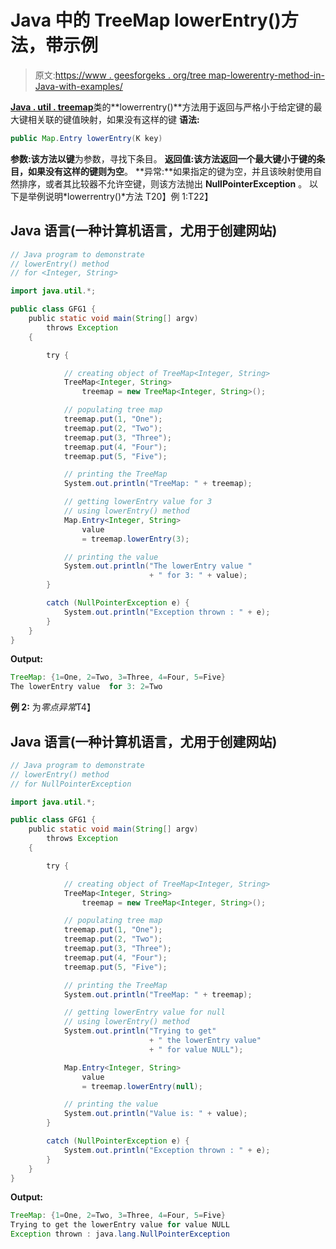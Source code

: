 # Java 中的 TreeMap lowerEntry()方法，带示例

> 原文:[https://www . geesforgeks . org/tree map-lowerentry-method-in-Java-with-examples/](https://www.geeksforgeeks.org/treemap-lowerentry-method-in-java-with-examples/)

[**Java . util . treemap**](https://www.geeksforgeeks.org/treemap-in-java/)类的**lowerrentry()**方法用于返回与严格小于给定键的最大键相关联的键值映射，如果没有这样的键
**语法:**

```java
public Map.Entry lowerEntry(K key)
```

**参数:**该方法以**键**为参数，寻找下条目。
**返回值:**该方法返回一个最大键小于键的条目，如果没有这样的键则**为空**。
**异常:**如果指定的键为空，并且该映射使用自然排序，或者其比较器不允许空键，则该方法抛出 **NullPointerException** 。
以下是举例说明*lowerrentry()*方法
T20】例 1:T22】

## Java 语言(一种计算机语言，尤用于创建网站)

```java
// Java program to demonstrate
// lowerEntry() method
// for <Integer, String>

import java.util.*;

public class GFG1 {
    public static void main(String[] argv)
        throws Exception
    {

        try {

            // creating object of TreeMap<Integer, String>
            TreeMap<Integer, String>
                treemap = new TreeMap<Integer, String>();

            // populating tree map
            treemap.put(1, "One");
            treemap.put(2, "Two");
            treemap.put(3, "Three");
            treemap.put(4, "Four");
            treemap.put(5, "Five");

            // printing the TreeMap
            System.out.println("TreeMap: " + treemap);

            // getting lowerEntry value for 3
            // using lowerEntry() method
            Map.Entry<Integer, String>
                value
                = treemap.lowerEntry(3);

            // printing the value
            System.out.println("The lowerEntry value "
                               + " for 3: " + value);
        }

        catch (NullPointerException e) {
            System.out.println("Exception thrown : " + e);
        }
    }
}
```

**Output:** 

```java
TreeMap: {1=One, 2=Two, 3=Three, 4=Four, 5=Five}
The lowerEntry value  for 3: 2=Two
```

**例 2:** 为*零点异常*T4】

## Java 语言(一种计算机语言，尤用于创建网站)

```java
// Java program to demonstrate
// lowerEntry() method
// for NullPointerException

import java.util.*;

public class GFG1 {
    public static void main(String[] argv)
        throws Exception
    {

        try {

            // creating object of TreeMap<Integer, String>
            TreeMap<Integer, String>
                treemap = new TreeMap<Integer, String>();

            // populating tree map
            treemap.put(1, "One");
            treemap.put(2, "Two");
            treemap.put(3, "Three");
            treemap.put(4, "Four");
            treemap.put(5, "Five");

            // printing the TreeMap
            System.out.println("TreeMap: " + treemap);

            // getting lowerEntry value for null
            // using lowerEntry() method
            System.out.println("Trying to get"
                               + " the lowerEntry value"
                               + " for value NULL");

            Map.Entry<Integer, String>
                value
                = treemap.lowerEntry(null);

            // printing the value
            System.out.println("Value is: " + value);
        }

        catch (NullPointerException e) {
            System.out.println("Exception thrown : " + e);
        }
    }
}
```

**Output:** 

```java
TreeMap: {1=One, 2=Two, 3=Three, 4=Four, 5=Five}
Trying to get the lowerEntry value for value NULL
Exception thrown : java.lang.NullPointerException
```